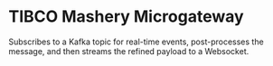 # TIBCO Mashery Microgateway

Subscribes to a Kafka topic for real-time events, post-processes the message, and then streams the refined payload to a Websocket.
